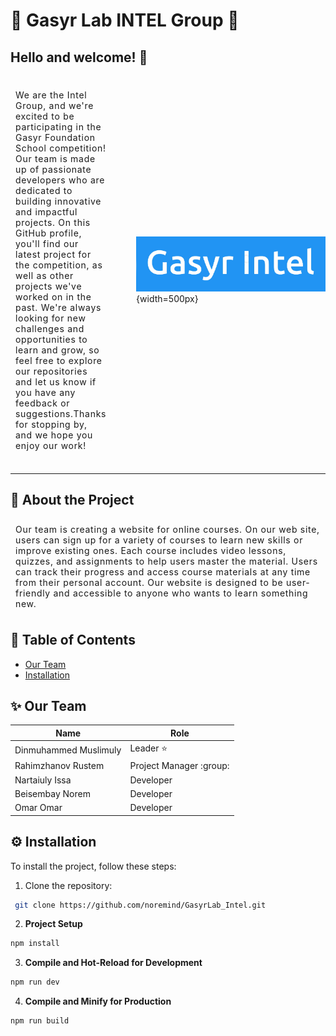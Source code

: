
# 🌟 Gasyr Lab INTEL Group 🌟



## Hello and welcome! :wave:

<div style="display: flex; justify-content: space-between; gap: 40px; align-items: center;">

<p style="width: 70%; padding: 8px; letter-spacing: 0.7px">
 We are the Intel Group, and we're excited to be participating in the Gasyr Foundation School competition! Our team is made up of passionate developers who are dedicated to building innovative and impactful projects. On this GitHub profile, you'll find our latest project for the competition, as well as other projects we've worked on in the past. We're always looking for new challenges and opportunities to learn and grow, so feel free to explore our repositories and let us know if you have any feedback or suggestions.Thanks for stopping by, and we hope you enjoy our work!
 </p>

![Logo](markdown-img/logo.png){width=500px}
</div>

---





## 🚀 About the Project
<p style="padding: 8px; letter-spacing: 0.7px">
Our team is creating a website for online courses. On our web site, users can sign up for a variety of courses to learn new skills or improve existing ones. Each course includes video lessons, quizzes, and assignments to help users master the material. Users can track their progress and access course materials at any time from their personal account. Our website is designed to be user-friendly and accessible to anyone who wants to learn something new.
</p>

## 📝 Table of Contents

- [Our Team](#sparkles-our-team)
- [Installation](#gear-installation)

## :sparkles: Our Team


| Name             | Role            |
| ---------------- | -------------- |
| Dinmuhammed Muslimuly | Leader :star:  |
| Rahimzhanov Rustem   | Project Manager :group:      |
| Nartaiuly Issa    | Developer      |
| Beisembay Norem | Developer      |
| Omar Omar        | Developer      |


## :gear: Installation

To install the project, follow these steps:

1. Clone the repository:

```sh
 git clone https://github.com/noremind/GasyrLab_Intel.git
```

2. __Project Setup__

```sh
npm install
```

3. __Compile and Hot-Reload for Development__

```sh
npm run dev
```

4. __Compile and Minify for Production__

```sh
npm run build
```





